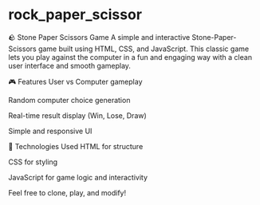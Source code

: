 # rock_paper_scissor
🪨 Stone Paper Scissors Game
A simple and interactive Stone-Paper-Scissors game built using HTML, CSS, and JavaScript. This classic game lets you play against the computer in a fun and engaging way with a clean user interface and smooth gameplay.

🎮 Features
User vs Computer gameplay

Random computer choice generation

Real-time result display (Win, Lose, Draw)

Simple and responsive UI

🚀 Technologies Used
HTML for structure

CSS for styling

JavaScript for game logic and interactivity

Feel free to clone, play, and modify!

